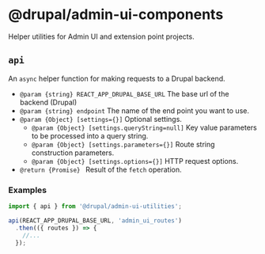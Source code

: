 # @drupal/admin-ui-components

Helper utilities for Admin UI and extension point projects.

## `api`

An `async` helper function for making requests to a Drupal backend.

- `@param {string} REACT_APP_DRUPAL_BASE_URL` The base url of the backend (Drupal)
- `@param {string} endpoint` The name of the end point you want to use.
- `@param {Object} [settings={}]` Optional settings.
  - `@param {Object} [settings.queryString=null]` Key value parameters to be processed into a query string.
  - `@param {Object} [settings.parameters={}]` Route string construction parameters.
  - `@param {Object} [settings.options={}]` HTTP request options.
- `@return {Promise} ` Result of the `fetch` operation.

### Examples

```javascript
import { api } from '@drupal/admin-ui-utilities';

api(REACT_APP_DRUPAL_BASE_URL, 'admin_ui_routes')
  .then(({ routes }) => {
    //...
  });
```
